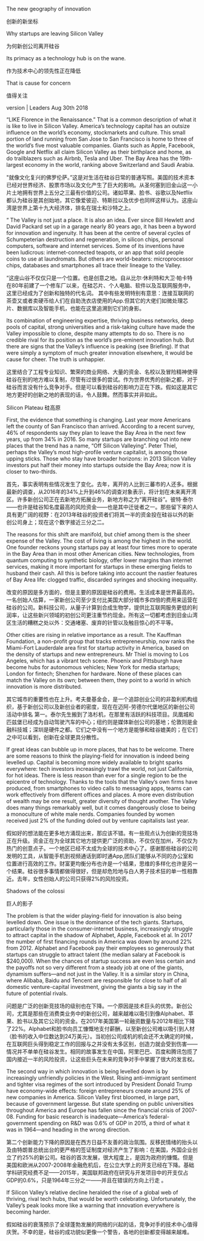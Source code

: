 
The new geography of innovation

创新的新坐标

Why startups are leaving Silicon Valley

为何新创公司离开硅谷

Its primacy as a technology hub is on the wane. 

作为技术中心的领先性正在降低

That is cause for concern

值得关注

version | Leaders
Aug 30th 2018


“LIKE Florence in the Renaissance.” That is a common description of what it is like to live in Silicon Valley. America’s technology capital has an outsize influence on the world’s economy, stockmarkets and culture. This small portion of land running from San Jose to San Francisco is home to three of the world’s five most valuable companies. Giants such as Apple, Facebook, Google and Netflix all claim Silicon Valley as their birthplace and home, as do trailblazers such as Airbnb, Tesla and Uber. The Bay Area has the 19th-largest economy in the world, ranking above Switzerland and Saudi Arabia.

"就像文化复兴的佛罗伦萨。”这是对生活在硅谷日常的普通写照。美国的技术资本已经对世界经济、股票市场以及文化产生了巨大的影响。从圣何塞到旧金山这一小片土地拥有世界上五分之三最有价值的公司。诸如苹果、脸书、谷歌以及Netflix都认为硅谷是其创始地，其它像爱彼迎、特斯拉以及优步也同样这样认为。这座山湾是世界上第十九大经济体，排名在瑞士和沙特之上。

“
The Valley is not just a place. It is also an idea. Ever since Bill Hewlett and David Packard set up in a garage nearly 80 years ago, it has been a byword for innovation and ingenuity. It has been at the centre of several cycles of Schumpeterian destruction and regeneration, in silicon chips, personal computers, software and internet services. Some of its inventions have been ludicrous: internet-connected teapots, or an app that sold people coins to use at laundromats. But others are world-beaters: microprocessor chips, databases and smartphones all trace their lineage to the Valley.

“这座山谷不仅仅只是一个位置。也是创意之地。自从比尔·休利特和大卫·帕卡特在80年前建了一个修车厂以来，在硅芯片、个人电脑、软件以及互联网服务中，这里已经成为了创新和独特的代名词。 其中有些发明特别有意思：连接互联网的茶壶又或者卖硬币给人们在自助洗衣店使用的App.但其它的大佬们如微处理芯片、数据库以及智能手机，也能在这里追溯到它们的身影。

Its combination of engineering expertise, thriving business networks, deep pools of capital, strong universities and a risk-taking culture have made the Valley impossible to clone, despite many attempts to do so. There is no credible rival for its position as the world’s pre-eminent innovation hub. But there are signs that the Valley’s influence is peaking (see Briefing). If that were simply a symptom of much greater innovation elsewhere, it would be cause for cheer. The truth is unhappier.

这里结合了工程专业知识、繁荣的商业网络、大量的资金、名校以及冒险精神使得硅谷在别的地方难以复制，尽管有过很多的尝试。作为世界优秀的创新之都，对于硅谷而言没有什么竞争对手。但是可以看到硅谷的影响力正在下跌。假如这是其它地方更好的创新之地的表现的话，令人鼓舞。然而事实并非如此。

Silicon Plateau
硅高原

First, the evidence that something is changing. Last year more Americans left the county of San Francisco than arrived. According to a recent survey, 46% of respondents say they plan to leave the Bay Area in the next few years, up from 34% in 2016. So many startups are branching out into new places that the trend has a name, “Off Silicon Valleying”. Peter Thiel, perhaps the Valley’s most high-profile venture capitalist, is among those upping sticks. Those who stay have broader horizons: in 2013 Silicon Valley investors put half their money into startups outside the Bay Area; now it is closer to two-thirds.

首先，事实表明有些情况发生了变化。去年，离开的人比到三蕃市的人还多。根据最新的调查，从2016年的34%上升到46%的调查对象表示，将计划在未来离开湾区。许多新创公司正在去新地方拓展业务，新地方称之为“离开硅谷”。彼特·泰尔——也许是硅谷知名度最高的风险资金——也是其中迁徙者之一。那些留下来的人具有更广阔的视野：在2013年硅谷的投资者们将其一半的资金投在硅谷以外的新创公司身上；现在这个数字接近三分之二。

The reasons for this shift are manifold, but chief among them is the sheer expense of the Valley. The cost of living is among the highest in the world. One founder reckons young startups pay at least four times more to operate in the Bay Area than in most other American cities. New technologies, from quantum computing to synthetic biology, offer lower margins than internet services, making it more important for startups in these emerging fields to husband their cash. All this is before taking into account the nastier features of Bay Area life: clogged traffic, discarded syringes and shocking inequality.

改变的原因是多方面的，但是主要的原因是硅谷的费用。生活成本是世界最高的。一名创始人估算，一家新创公司至少支付比美国大部分城市多四倍的费用来运营在硅谷的公司。新科技公司，从量子计算到合成生物学，提供比互联网服务更低的利润率，让这些新兴领域的初创公司更注重节约现金。所有这一切都考虑到旧金山湾区生活的糟糕之处以外：交通堵塞、废弃的针管以及触目惊心的不平等。

Other cities are rising in relative importance as a result. The Kauffman Foundation, a non-profit group that tracks entrepreneurship, now ranks the Miami-Fort Lauderdale area first for startup activity in America, based on the density of startups and new entrepreneurs. Mr Thiel is moving to Los Angeles, which has a vibrant tech scene. Phoenix and Pittsburgh have become hubs for autonomous vehicles; New York for media startups; London for fintech; Shenzhen for hardware. None of these places can match the Valley on its own; between them, they point to a world in which innovation is more distributed.

其它城市的重要性也在上升。考夫曼基金会，是一个追踪创业公司的非盈利机构组织，基于新创公司以及新创业者的密度，现在在迈阿-劳德尔代堡地区的新创公司活动中排名 第一。泰尔先生搬到了洛杉机，在那里有活跃的科技项目。凤凰城和匹兹堡已经成为自动驾驶汽车的中心；纽约则是媒体新创公司的基地；伦敦则是金融科技城；深圳是硬件之都。它们之中没有一个地方是能够和硅谷媲美的；在它们之中可以看到，创新在全球更具分散性。

If great ideas can bubble up in more places, that has to be welcome. There are some reasons to think the playing-field for innovation is indeed being levelled up. Capital is becoming more widely available to bright sparks everywhere: tech investors increasingly trawl the world, not just California, for hot ideas. There is less reason than ever for a single region to be the epicentre of technology. Thanks to the tools that the Valley’s own firms have produced, from smartphones to video calls to messaging apps, teams can work effectively from different offices and places. A more even distribution of wealth may be one result, greater diversity of thought another. The Valley does many things remarkably well, but it comes dangerously close to being a monoculture of white male nerds. Companies founded by women received just 2% of the funding doled out by venture capitalists last year.

假如好的想法能在更多地方涌现出来，那应该不错。有一些观点认为创新的竞技场正在升级。资金正在为全球其它地方提供更广泛的资助，不仅仅在加州，不仅仅为热门的创意点子。一个地区已经不太成为全球的技术中心了。感谢那些硅谷的公司发明的工具，从智能手机到视频通话到即时通App,团队们能够从不同的办公室和位置进行高效的工作。财富更均衡分布也许是一个结果，思维的多样化也许是另一个结果。硅谷很多事情都做得很好，但是却危险地与白人男子技术狂的单一性相靠近。去年，女性创始人的公司只获得2%的风险投资。

Shadows of the colossi

巨人的影子

The problem is that the wider playing-field for innovation is also being levelled down. One issue is the dominance of the tech giants. Startups, particularly those in the consumer-internet business, increasingly struggle to attract capital in the shadow of Alphabet, Apple, Facebook et al. In 2017 the number of first financing rounds in America was down by around 22% from 2012. Alphabet and Facebook pay their employees so generously that startups can struggle to attract talent (the median salary at Facebook is $240,000). When the chances of startup success are even less certain and the payoffs not so very different from a steady job at one of the giants, dynamism suffers—and not just in the Valley. It is a similar story in China, where Alibaba, Baidu and Tencent are responsible for close to half of all domestic venture-capital investment, giving the giants a big say in the future of potential rivals.

问题是广泛的创新竞技场的级别也在下降。一个原因是技术巨头的优势。新创公司，尤其是那些在消费类业务中的新创公司，越来越难以吸引到像Alphabet、苹果、脸书以及其它公司的资金。在2017年美国第一轮融资数量与2012年相比下降了22%。Alphabet和脸书向员工慷慨地支付薪酬，以至新创公司难以吸引到人材（脸书的收入中位数达到24万美元）。当初创公司成机的机会还不太确定的时候，在互联网巨头得到稳定工作的回报与之并没有太多区别，创造力就会受到伤害——情况并不单单在硅谷发生。相同的故事发生在中国，阿里巴巴、百度和腾讯包揽了国内接近一半的风险投资，让这些巨头在未来的竞争对手中掌握了很大的发言权。

The second way in which innovation is being levelled down is by increasingly unfriendly policies in the West. Rising anti-immigrant sentiment and tighter visa regimes of the sort introduced by President Donald Trump have economy-wide effects: foreign entrepreneurs create around 25% of new companies in America. Silicon Valley first bloomed, in large part, because of government largesse. But state spending on public universities throughout America and Europe has fallen since the financial crisis of 2007-08. Funding for basic research is inadequate—America’s federal-government spending on R&amp;D was 0.6% of GDP in 2015, a third of what it was in 1964—and heading in the wrong direction.

第二个创新能力下降的原因是在西方日益不友善的政治氛围。反移民情绪的抬头以及由特朗普总统出台的更严格的签证制度对经济产生了影响：在美国，外国企业创立了约25%的新公司。硅谷的首次发展，很大程度上，是因为政府的慷慨。但是美国和欧洲从2007-2008年金融危机后，在公立大学上的开支已经在下降。基础学科研究经费不足——2015年，美国联邦政府在研究与开发项目中的开支仅占GDP的0.6%，只是1964年三分之一——并且在错误的方向上行走 。

If Silicon Valley’s relative decline heralded the rise of a global web of thriving, rival tech hubs, that would be worth celebrating. Unfortunately, the Valley’s peak looks more like a warning that innovation everywhere is becoming harder.

假如硅谷的衰落预示了全球蓬勃发展的网络的兴起的话，竞争对手的技术中心值得庆贺。不幸的是，硅谷的成功貌似更像一个警告，各地的创新都变得越来越难。


